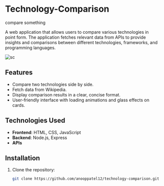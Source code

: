 # Technology-Comparison
compare something

A web application that allows users to compare various technologies in point form. The application fetches relevant data from APIs to provide insights and comparisons between different technologies, frameworks, and programming languages.

![sc](https://github.com/user-attachments/assets/bc2d8af8-4e83-4950-9b00-739a9a583afc)


## Features

- Compare two technologies side by side.
- Fetch data from Wikipedia.
- Display comparison results in a clear, concise format.
- User-friendly interface with loading animations and glass effects on cards.

## Technologies Used

- **Frontend**: HTML, CSS, JavaScript
- **Backend**: Node.js, Express
- **APIs**

## Installation

1. Clone the repository:

   ```bash
   git clone https://github.com/anooppatel12/technology-comparison.git
